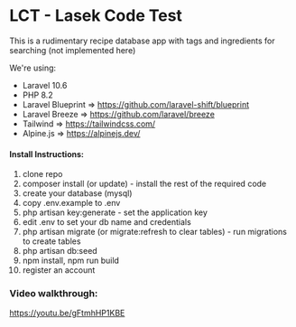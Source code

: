 # LCT - Lasek Code Test

This is a rudimentary recipe database app with tags and ingredients for searching (not implemented here)

We're using:

* Laravel 10.6
* PHP 8.2
* Laravel Blueprint => https://github.com/laravel-shift/blueprint
* Laravel Breeze => https://github.com/laravel/breeze
* Tailwind => https://tailwindcss.com/
* Alpine.js => https://alpinejs.dev/

#### Install Instructions:

1) clone repo
2) composer install (or update) - install the rest of the required code
3) create your database (mysql)
4) copy .env.example to .env
5) php artisan key:generate - set the application key 
6) edit .env to set your db name and credentials
7) php artisan migrate (or migrate:refresh to clear tables) - run migrations to create tables
8) php artisan db:seed
9) npm install, npm run build
10) register an account

### Video walkthrough:
https://youtu.be/gFtmhHP1KBE

